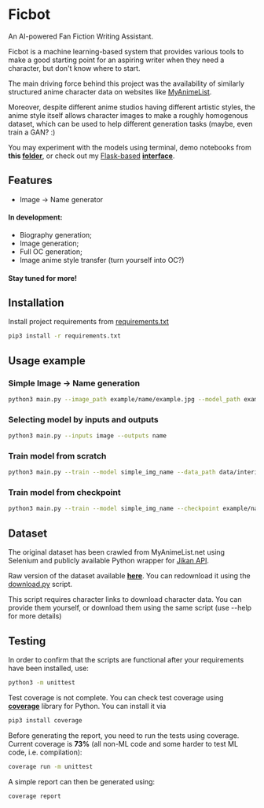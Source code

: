 # Ficbot

An AI-powered Fan Fiction Writing Assistant.

Ficbot is a machine learning-based system that provides various tools to make a good starting point for an aspiring writer when they need a character, but don't know where to start.

The main driving force behind this project was the availability of similarly structured anime character data on websites like [MyAnimeList](https://myanimelist.net/).

Moreover, despite different anime studios having different artistic styles, the anime style itself allows character images to make a roughly homogenous dataset, which can be used to help different generation tasks (maybe, even train a GAN? :)

You may experiment with the models using terminal, demo notebooks from **this [folder](https://github.com/Pythonimous/ficbot/tree/main/notebooks)**, or check out my [Flask-based](https://github.com/Pythonimous/ficbot-web) **[interface](https://ficbotweb.com/)**.
## Features
- Image -> Name generator

<h4>In development:</h4>
<ul>
   <li>Biography generation;</li>
   <li>Image generation;</li>
   <li>Full OC generation;</li>
   <li>Image anime style transfer (turn yourself into OC?)</li>
</ul>
<h4>Stay tuned for more!</h4>


## Installation

Install project requirements from [requirements.txt](https://github.com/Pythonimous/ficbot/blob/main/requirements.txt)
```bash
pip3 install -r requirements.txt
```

## Usage example
### Simple Image -> Name generation
```bash
python3 main.py --image_path example/name/example.jpg --model_path example/name/simple_average.hdf5 --maps_path example/name/maps.pkl --min_name_length 2 --diversity 1.0
```
### Selecting model by inputs and outputs
```bash
python3 main.py --inputs image --outputs name
```
### Train model from scratch
```bash
python3 main.py --train --model simple_img_name --data_path data/interim/img_name.csv --name_col eng_name --img_col image --img_dir data/raw/images --checkpoint_dir checkpoints --batch_size 16 --epochs 5 --maxlen 3 --optimizer adam
```
### Train model from checkpoint
```bash
python3 main.py --train --model simple_img_name --checkpoint example/name/simple_average.hdf5 --maps example/name/maps.pkl --data_path data/interim/img_name.csv --name_col eng_name --img_col image --img_dir data/raw/images --checkpoint_dir checkpoints --batch_size 16 --epochs 5 --maxlen 3
```

## Dataset
The original dataset has been crawled from MyAnimeList.net using Selenium and publicly available Python wrapper for [Jikan API](https://jikan.moe/).

Raw version of the dataset available [**here**](http://www.kaggle.com/dataset/37798ba55fed88400b584cd0df4e784317eb7a6708e02fd5a650559fb4598353). You can redownload it using the [download.py](https://github.com/Pythonimous/ficbot/blob/main/ficbot/data/download.py) script.

This script requires character links to download character data. You can provide them yourself, or download them using the same script (use --help for more details)

## Testing
In order to confirm that the scripts are functional after your requirements have been installed, use:
```bash
python3 -m unittest
```
Test coverage is not complete. You can check test coverage using [**coverage**](https://coverage.readthedocs.io/en/6.3.2/) library for Python. You can install it via
```bash
pip3 install coverage
```
Before generating the report, you need to run the tests using coverage. Current coverage is **73%** (all non-ML code and some harder to test ML code, i.e. compilation):
```bash
coverage run -m unittest
```
A simple report can then be generated using:
```bash
coverage report
```
